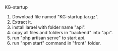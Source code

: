 KG-startup

1. Download file named "KG-startup.tar.gz".
2. Extract it.
3. install larael with folder name "api".
4. copy all files and folders in "backend" into "api".
5. run "php artisan serve" to start api.
6. run "npm start" command in "front" folder.

